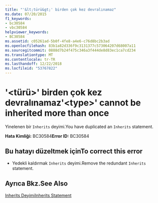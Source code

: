 ```yaml
---
title: "'&lt;türü&gt;' birden çok kez devralınamaz"
ms.date: 07/20/2015
f1_keywords:
- bc30584
- vbc30584
helpviewer_keywords:
- BC30584
ms.assetid: c05261ad-5b0f-4fe8-a4e6-c76d8bc2b3ad
ms.openlocfilehash: 83b1a82d336f9c3131377c573064207d68007a11
ms.sourcegitcommit: 0888d7b24f475c346a3f444de8d83ec1ca7cd234
ms.translationtype: MT
ms.contentlocale: tr-TR
ms.lasthandoff: 12/22/2018
ms.locfileid: "53767822"
---
```

# <a name="lttypegt-cannot-be-inherited-more-than-once"></a><span data-ttu-id="a902e-102">'&lt;türü&gt;' birden çok kez devralınamaz</span><span class="sxs-lookup"><span data-stu-id="a902e-102">'&lt;type&gt;' cannot be inherited more than once</span></span>
<span data-ttu-id="a902e-103">Yinelenen bir `Inherits` deyimi.</span><span class="sxs-lookup"><span data-stu-id="a902e-103">You have duplicated an `Inherits` statement.</span></span>  
  
 <span data-ttu-id="a902e-104">**Hata Kimliği:** BC30584</span><span class="sxs-lookup"><span data-stu-id="a902e-104">**Error ID:** BC30584</span></span>  
  
## <a name="to-correct-this-error"></a><span data-ttu-id="a902e-105">Bu hatayı düzeltmek için</span><span class="sxs-lookup"><span data-stu-id="a902e-105">To correct this error</span></span>  
  
-   <span data-ttu-id="a902e-106">Yedekli kaldırmak `Inherits` deyimi.</span><span class="sxs-lookup"><span data-stu-id="a902e-106">Remove the redundant `Inherits` statement.</span></span>  
  
## <a name="see-also"></a><span data-ttu-id="a902e-107">Ayrıca Bkz.</span><span class="sxs-lookup"><span data-stu-id="a902e-107">See Also</span></span>  
 [<span data-ttu-id="a902e-108">Inherits Deyimi</span><span class="sxs-lookup"><span data-stu-id="a902e-108">Inherits Statement</span></span>](../../visual-basic/language-reference/statements/inherits-statement.md)
